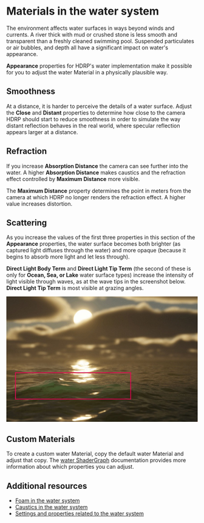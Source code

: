 
# Materials in the water system
The environment affects water surfaces in ways beyond winds and currents. A river thick with mud or crushed stone is less smooth and transparent than a freshly cleaned swimming pool. Suspended particulates or air bubbles, and depth all have a significant impact on water's appearance.

**Appearance** properties for HDRP's water implementation make it possible for you to adjust the water Material in a physically plausible way.

## Smoothness
At a distance, it is harder to perceive the details of a water surface. Adjust the **Close** and **Distant** properties to determine how close to the camera HDRP should start to reduce smoothness in order to simulate the way distant reflection behaves in the real world, where specular reflection appears larger at a distance.

## Refraction
If you increase **Absorption Distance** the camera can see further into the water. A higher **Absorption Distance** makes caustics and the refraction effect controlled by **Maximum Distance** more visible.

The **Maximum Distance** property determines the point in meters from the camera at which HDRP no longer renders the refraction effect. A higher value increases distortion.

## Scattering
As you increase the values of the first three properties in this section of the **Appearance** properties, the water surface becomes both brighter (as captured light diffuses through the water) and more opaque (because it begins to absorb more light and let less through).

**Direct Light Body Term** and **Direct Light Tip Term** (the second of these is only for **Ocean, Sea, or Lake** water surface types) increase the intensity of light visible through waves, as at the wave tips in the screenshot below. **Direct Light Tip Term** is most visible at grazing angles.

![](Images/watersystem-directlighttip.JPG)

## Custom Materials
To create a custom water Material, copy the default water Material and adjust that copy. The [water ShaderGraph](master-stack-water.md) documentation provides more information about which properties you can adjust.

## Additional resources
* [Foam in the water system](water-foam-in-the-water-system.md)
* [Caustics in the water system](water-caustics-in-the-water-system.md)
* [Settings and properties related to the water system](settings-and-properties-related-to-the-water-system.md)
